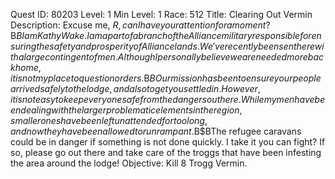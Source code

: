 Quest ID: 80203
Level: 1
Min Level: 1
Race: 512
Title: Clearing Out Vermin
Description: Excuse me, $R, can I have your attention for a moment?$B$BI am Kathy Wake. I am a part of a branch of the Alliance military responsible for ensuring the safety and prosperity of Alliance lands. We've recently been sent here with a large contingent of men. Although I personally believe we are needed more back home, it is not my place to question orders.$B$BOur mission has been to ensure your people arrived safely to the lodge, and also to get you settled in. However, it is not easy to keep everyone safe from the dangers out here. While my men have been dealing with the larger problematic elements in the region, smaller ones have been left unattended for too long, and now they have been allowed to run rampant.$B$BThe refugee caravans could be in danger if something is not done quickly. I take it you can fight? If so, please go out there and take care of the troggs that have been infesting the area around the lodge!
Objective: Kill 8 Trogg Vermin.
